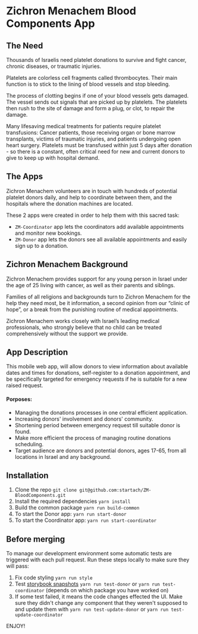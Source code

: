 # Zichron Menachem Blood Components App

## The Need

Thousands of Israelis need platelet donations to survive and fight cancer,
chronic diseases, or traumatic injuries.

Platelets are colorless cell fragments called thrombocytes. Their main function
is to stick to the lining of blood vessels and stop bleeding.

The process of clotting begins if one of your blood vessels gets damaged. The
vessel sends out signals that are picked up by platelets. The platelets then
rush to the site of damage and form a plug, or clot, to repair the damage.

Many lifesaving medical treatments for patients require platelet transfusions:
Cancer patients, those receiving organ or bone marrow transplants, victims of
traumatic injuries, and patients undergoing open heart surgery. Platelets must
be transfused within just 5 days after donation - so there is a constant, often
critical need for new and current donors to give to keep up with hospital
demand.

## The Apps

Zichron Menachem volunteers are in touch with hundreds of potential platelet donors daily,
and help to coordinate between them, and the hospitals where the donation machines are located.

These 2 apps were created in order to help them with this sacred task:

- `ZM-Coordinator` app lets the coordinators add available appointments and monitor new bookings.
- `ZM-Donor` app lets the donors see all available appointments and easily sign up to a donation.

## Zichron Menachem Background

Zichron Menachem provides support for any young person in Israel under the age
of 25 living with cancer, as well as their parents and siblings.

Families of all religions and backgrounds turn to Zichron Menachem for the help
they need most, be it information, a second opinion from our “clinic of hope”,
or a break from the punishing routine of medical appointments.

Zichron Menachem works closely with Israel’s leading medical professionals, who
strongly believe that no child can be treated comprehensively without the
support we provide.

## App Description

This mobile web app, will allow donors to view information about available dates
and times for donations, self-register to a donation appointment, and be
specifically targeted for emergency requests if he is suitable for a new raised
request.

#### Porposes:

- Managing the donations processes in one central efficient application.
- Increasing donors' involvement and donors' community.
- Shortening period between emergency request till suitable donor is found.
- Make more efficient the process of managing routine donations scheduling.
- Target audience are donors and potential donors, ages 17-65, from all
  locations in Israel and any background.

## Installation

<!-- ![](https://i.imgur.com/19mCLmm.png) -->

1. Clone the repo
   `git clone git@github.com:startach/ZM-BloodComponents.git`
2. Install the required dependencies
   `yarn install`
3. Build the common package
   `yarn run build-common`
4. To start the Donor app:
   `yarn run start-donor`
5. To start the Coordinator app:
   `yarn run start-coordinator`

## Before merging

To manage our development environment some automatic tests
are triggered with each pull request.
Run these steps locally to make sure they will pass:

1. Fix code styling
   `yarn run style`
2. Test [storybook snapshots](https://github.com/storybookjs/storybook/tree/main/addons/storyshots/storyshots-core)
   `yarn run test-donor` or `yarn run test-coordinator`
   (depends on which package you have worked on)
3. If some test failed, it means the code changes effected the UI.
   Make sure they didn't change any component that they weren't supposed to and update them with
   `yarn run test-update-donor` or `yarn run test-update-coordinator`

ENJOY!
